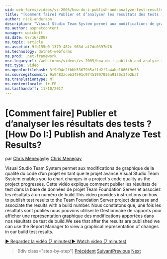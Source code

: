 ```yaml
---
uid: web-forms/videos/vs-2005/how-do-i-publish-and-analyze-test-results
title: "[Comment faire] Publier et d’analyser les résultats des tests ? | Microsoft Docs"
author: rick-anderson
description: "Visual Studio Team System permet aux modifications de graphique de la qualité du code d’un projet en tant que le projet avance. Cette vidéo fournit des instructions sur la façon de publ...."
ms.author: aspnetcontent
manager: wpickett
ms.date: 07/16/2007
ms.topic: article
ms.assetid: 9fb155e0-1379-482c-963d-af7dc0397d76
ms.technology: dotnet-webforms
ms.prod: .net-framework
msc.legacyurl: /web-forms/videos/vs-2005/how-do-i-publish-and-analyze-test-results
msc.type: video
ms.openlocfilehash: 3f9d94e2fbbb53679b5af1d2f2a4abe1866f9e58
ms.sourcegitcommit: 9a9483aceb34591c97451997036a9120c3fe2baf
ms.translationtype: MT
ms.contentlocale: fr-FR
ms.lasthandoff: 11/10/2017
---
```

<a name="how-do-i-publish-and-analyze-test-results"></a><span data-ttu-id="e7497-105">[Comment faire] Publier et d’analyser les résultats des tests ?</span><span class="sxs-lookup"><span data-stu-id="e7497-105">[How Do I:] Publish and Analyze Test Results?</span></span>
====================
<span data-ttu-id="e7497-106">par [Chris Menegay](https://twitter.com/CMenegay)</span><span class="sxs-lookup"><span data-stu-id="e7497-106">by [Chris Menegay](https://twitter.com/CMenegay)</span></span>

<span data-ttu-id="e7497-107">Visual Studio Team System permet aux modifications de graphique de la qualité du code d’un projet en tant que le projet avance.</span><span class="sxs-lookup"><span data-stu-id="e7497-107">Visual Studio Team System enables you to chart changes in a project's code quality as the project progresses.</span></span> <span data-ttu-id="e7497-108">Cette vidéo explique comment publier les résultats de test dans la base de données de projet Team Foundation Server et associez les résultats à un numéro de build.</span><span class="sxs-lookup"><span data-stu-id="e7497-108">This video provides instructions on how to publish test results to the Team Foundation Server project database and associate the results with a build number.</span></span> <span data-ttu-id="e7497-109">Nous constatons que, une fois les résultats sont publiés nous pouvons utiliser le Gestionnaire de rapports pour afficher une représentation graphique des modifications apportées dans nos résultats de test de build.</span><span class="sxs-lookup"><span data-stu-id="e7497-109">We see that after the results are published we can use the Report Manager to view a graphical representation of changes in our build test results.</span></span>

[<span data-ttu-id="e7497-110">&#9654; Regardez la vidéo (7 minutes)</span><span class="sxs-lookup"><span data-stu-id="e7497-110">&#9654; Watch video (7 minutes)</span></span>](https://channel9.msdn.com/Blogs/ASP-NET-Site-Videos/how-do-i-publish-and-analyze-test-results)

>[!div class="step-by-step"]
<span data-ttu-id="e7497-111">[Précédent](how-do-i-use-generic-tests.md)
[Suivant](how-do-i-discover-application-changes-prior-to-deployment.md)</span><span class="sxs-lookup"><span data-stu-id="e7497-111">[Previous](how-do-i-use-generic-tests.md)
[Next](how-do-i-discover-application-changes-prior-to-deployment.md)</span></span>

